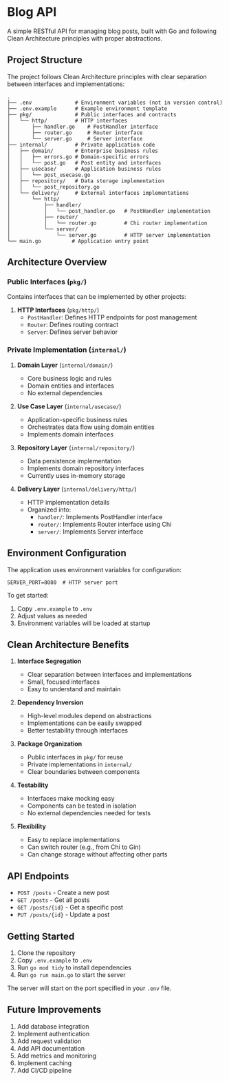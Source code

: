 # Blog API

A simple RESTful API for managing blog posts, built with Go and following Clean Architecture principles with proper abstractions.

## Project Structure

The project follows Clean Architecture principles with clear separation between interfaces and implementations:

```
.
├── .env              # Environment variables (not in version control)
├── .env.example      # Example environment template
├── pkg/              # Public interfaces and contracts
│   └── http/         # HTTP interfaces
│       ├── handler.go    # PostHandler interface
│       ├── router.go     # Router interface
│       └── server.go     # Server interface
├── internal/         # Private application code
│   ├── domain/       # Enterprise business rules
│   │   ├── errors.go # Domain-specific errors
│   │   └── post.go   # Post entity and interfaces
│   ├── usecase/      # Application business rules
│   │   └── post_usecase.go
│   ├── repository/   # Data storage implementation
│   │   └── post_repository.go
│   └── delivery/     # External interfaces implementations
│       └── http/
│           ├── handler/
│           │   └── post_handler.go   # PostHandler implementation
│           ├── router/
│           │   └── router.go         # Chi router implementation
│           └── server/
│               └── server.go         # HTTP server implementation
└── main.go          # Application entry point
```

## Architecture Overview

### Public Interfaces (`pkg/`)
Contains interfaces that can be implemented by other projects:

1. **HTTP Interfaces** (`pkg/http/`)
   - `PostHandler`: Defines HTTP endpoints for post management
   - `Router`: Defines routing contract
   - `Server`: Defines server behavior

### Private Implementation (`internal/`)

1. **Domain Layer** (`internal/domain/`)
   - Core business logic and rules
   - Domain entities and interfaces
   - No external dependencies

2. **Use Case Layer** (`internal/usecase/`)
   - Application-specific business rules
   - Orchestrates data flow using domain entities
   - Implements domain interfaces

3. **Repository Layer** (`internal/repository/`)
   - Data persistence implementation
   - Implements domain repository interfaces
   - Currently uses in-memory storage

4. **Delivery Layer** (`internal/delivery/http/`)
   - HTTP implementation details
   - Organized into:
     - `handler/`: Implements PostHandler interface
     - `router/`: Implements Router interface using Chi
     - `server/`: Implements Server interface

## Environment Configuration

The application uses environment variables for configuration:

```env
SERVER_PORT=8080  # HTTP server port
```

To get started:
1. Copy `.env.example` to `.env`
2. Adjust values as needed
3. Environment variables will be loaded at startup

## Clean Architecture Benefits

1. **Interface Segregation**
   - Clear separation between interfaces and implementations
   - Small, focused interfaces
   - Easy to understand and maintain

2. **Dependency Inversion**
   - High-level modules depend on abstractions
   - Implementations can be easily swapped
   - Better testability through interfaces

3. **Package Organization**
   - Public interfaces in `pkg/` for reuse
   - Private implementations in `internal/`
   - Clear boundaries between components

4. **Testability**
   - Interfaces make mocking easy
   - Components can be tested in isolation
   - No external dependencies needed for tests

5. **Flexibility**
   - Easy to replace implementations
   - Can switch router (e.g., from Chi to Gin)
   - Can change storage without affecting other parts

## API Endpoints

- `POST /posts` - Create a new post
- `GET /posts` - Get all posts
- `GET /posts/{id}` - Get a specific post
- `PUT /posts/{id}` - Update a post

## Getting Started

1. Clone the repository
2. Copy `.env.example` to `.env`
3. Run `go mod tidy` to install dependencies
4. Run `go run main.go` to start the server

The server will start on the port specified in your `.env` file.

## Future Improvements

1. Add database integration
2. Implement authentication
3. Add request validation
4. Add API documentation
5. Add metrics and monitoring
6. Implement caching
7. Add CI/CD pipeline 